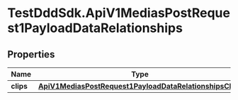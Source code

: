 # TestDddSdk.ApiV1MediasPostRequest1PayloadDataRelationships

## Properties

Name | Type | Description | Notes
------------ | ------------- | ------------- | -------------
**clips** | [**ApiV1MediasPostRequest1PayloadDataRelationshipsClips**](ApiV1MediasPostRequest1PayloadDataRelationshipsClips.md) |  | [optional] 


